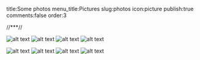 title:Some photos
menu_title:Pictures
slug:photos
icon:picture
publish:true
comments:false
order:3

//***//

![alt text](/images/ubuntu.jpg)
![alt text](/images/ubuntu.jpg)
![alt text](/images/ubuntu.jpg)
![alt text](/images/ubuntu.jpg)

![alt text](/images/ubuntu.jpg)
![alt text](/images/ubuntu.jpg)
![alt text](/images/ubuntu.jpg)
![alt text](/images/ubuntu.jpg)